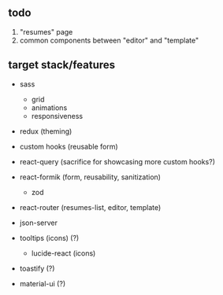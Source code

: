 ## todo
1. "resumes" page
2. common components between "editor" and "template"

## target stack/features
- sass
    - grid
    - animations
    - responsiveness
- redux (theming)
- custom hooks (reusable form)
- react-query (sacrifice for showcasing more custom hooks?)
- react-formik (form, reusability, sanitization)
    - zod
- react-router (resumes-list, editor, template)
- json-server

- tooltips (icons) (?)
    - lucide-react (icons)
- toastify (?)
- material-ui (?)